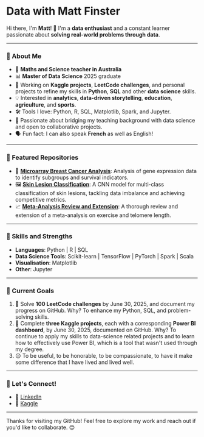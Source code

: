 # Data with Matt Finster

Hi there, I'm **Matt**! 👋 I'm a **data enthusiast** and a constant learner passionate about **solving real-world problems through data**. 

---

### 🚀 About Me
- 🔭 **Maths and Science teacher in Australia**
- 📊 **Master of Data Science** 2025 graduate
- 🌱 Working on **Kaggle projects**, **LeetCode challenges**, and personal projects to refine my skills in **Python**, **SQL** and other **data science** skills.
- 💡 Interested in **analytics**, **data-driven storytelling**, **education**, **agriculture**, and **sports**.
- 🛠️ Tools I love: Python, R, SQL, Matplotlib, Spark, and Jupyter.
- 🌟 Passionate about bridging my teaching background with data science and open to collaborative projects.
- 🗣️ Fun fact: I can also speak **French** as well as English!

---

### 📂 Featured Repositories
- 🔬 **[Microarray Breast Cancer Analysis](https://github.com/MatthewFinster/BreastCancerSubtypeAnalysis)**: Analysis of gene expression data to identify subgroups and survival indicators.
- 🖼️ **[Skin Lesion Classification](https://github.com/MatthewFinster/SkinLesionCNNClassification)**: A CNN model for multi-class classification of skin lesions, tackling data imbalance and achieving competitive metrics.
- 📈 **[Meta-Analysis Review and Extension](https://github.com/MatthewFinster/MetaAnalysisReviewExtension)**: A thorough review and extension of a meta-analysis on exercise and telomere length.
---

### 🌟 Skills and Strengths
- **Languages**: Python | R | SQL  
- **Data Science Tools**: Scikit-learn | TensorFlow | PyTorch | Spark | Scala  
- **Visualisation**: Matplotlib
- **Other**: Jupyter

---

### 🎯 Current Goals
1. 📝 Solve **100 LeetCode challenges** by June 30, 2025, and document my progress on GitHub.
       Why? To enhance my Python, SQL, and problem-solving skills.
2. 🏅 Complete **three Kaggle projects**, each with a corresponding **Power BI dashboard**, by June 30, 2025, documented on GitHub.
       Why? To continue to apply my skills to data-science related projects and to learn how to effectively use Power BI, which is a tool that wasn't used through my degree.
3. 😉 To be useful, to be honorable, to be compassionate, to have it make some difference that I have lived and lived well.

---

### 🤝 Let's Connect!
- 💼 [LinkedIn](https://www.linkedin.com/in/matthewfinster/)
- 🏅 [Kaggle](https://www.kaggle.com/)

---

Thanks for visiting my GitHub! Feel free to explore my work and reach out if you'd like to collaborate. 😊

<!--
**MatthewFinster/MatthewFinster** is a ✨ _special_ ✨ repository because its `README.md` (this file) appears on your GitHub profile.

Here are some ideas to get you started:

- 🔭 I’m currently working on ...
- 🌱 I’m currently learning ...
- 👯 I’m looking to collaborate on ...
- 🤔 I’m looking for help with ...
- 💬 Ask me about ...
- 📫 How to reach me: ...
- 😄 Pronouns: ...
- ⚡ Fun fact: ...
-->
